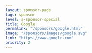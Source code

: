 ```yaml
---
layout: sponsor-page
tags: sponsor
level: a-sponsor-special
title: Google
permalink: "/sponsors/google.html"
image: "/sponsors/images/google.svg"
link: "https://www.google.com"
priority: 2
---
```

